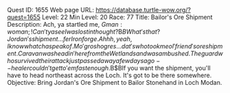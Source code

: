 Quest ID: 1655
Web page URL: https://database.turtle-wow.org/?quest=1655
Level: 22
Min Level: 20
Race: 77
Title: Bailor's Ore Shipment
Description: Ach, ya startled me, $G man:woman;! Can't ya see I was lost in thought?$B$BWhat's that? Jordan's shipment... fer Ironforge. Ahhh, yeah, I know whatcha speak of. Mo'grosh ogres... dat's who took me ol' friend's ore shipment. Caravan was headin' here from the Wetlands and was ambushed. The guard who survived their attack just passed away a few days ago--healer couldn't get to 'em fast enough.$B$BIf you want the shipment, you'll have to head northeast across the Loch. It's got to be there somewhere.
Objective: Bring Jordan's Ore Shipment to Bailor Stonehand in Loch Modan.
